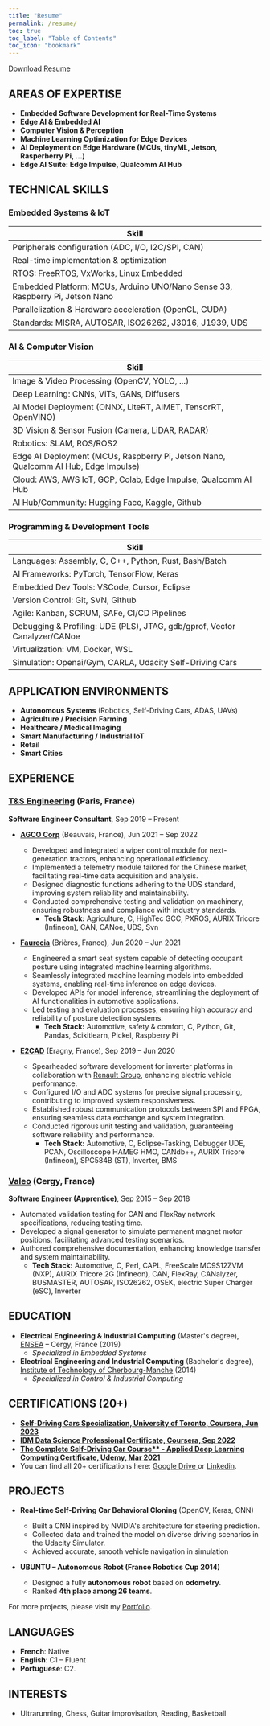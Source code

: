 ```yaml
---
title: "Resume"
permalink: /resume/
toc: true
toc_label: "Table of Contents"
toc_icon: "bookmark"
---
```


[Download Resume](https://drive.google.com/file/d/1im7V4GLQt-rJLweivjVJG4LDQ2mL4lMc/view)

## **AREAS OF EXPERTISE**

- **Embedded Software Development for Real-Time Systems**
- **Edge AI & Embedded AI**
- **Computer Vision & Perception**
- **Machine Learning Optimization for Edge Devices**
- **AI Deployment on Edge Hardware (MCUs, tinyML, Jetson, Rasperberry Pi, ...)**
- **Edge AI Suite: Edge Impulse, Qualcomm AI Hub**

## **TECHNICAL SKILLS**

### **Embedded Systems & IoT**

| Skill |
| ----------------------------------------------- |
| Peripherals configuration (ADC, I/O, I2C/SPI, CAN) |
| Real-time implementation & optimization |
| RTOS: FreeRTOS, VxWorks, Linux Embedded |
| Embedded Platform: MCUs, Arduino UNO/Nano Sense 33, Raspberry Pi, Jetson Nano|
| Parallelization & Hardware acceleration (OpenCL, CUDA) |
| Standards: MISRA, AUTOSAR, ISO26262, J3016, J1939, UDS|

### **AI & Computer Vision**

| Skill |
| ------------------------------------------------------ |
| Image & Video Processing (OpenCV, YOLO, ...) |
| Deep Learning: CNNs, ViTs, GANs, Diffusers |
| AI Model Deployment (ONNX, LiteRT, AIMET, TensorRT, OpenVINO) |
| 3D Vision & Sensor Fusion (Camera, LiDAR, RADAR) |
| Robotics: SLAM, ROS/ROS2|
| Edge AI Deployment (MCUs, Raspberry Pi, Jetson Nano, Qualcomm AI Hub, Edge Impulse) |
| Cloud: AWS, AWS IoT, GCP, Colab, Edge Impulse, Qualcomm AI Hub|
| AI Hub/Community: Hugging Face, Kaggle, Github|

### **Programming & Development Tools**

| Skill |
| ---------------------------------------- |
| Languages: Assembly, C, C++, Python, Rust, Bash/Batch |
| AI Frameworks: PyTorch, TensorFlow, Keras |
| Embedded Dev Tools: VSCode, Cursor, Eclipse|
| Version Control: Git, SVN, Github |
| Agile: Kanban, SCRUM, SAFe, CI/CD Pipelines |
| Debugging & Profiling: UDE (PLS), JTAG, gdb/gprof, Vector Canalyzer/CANoe |
| Virtualization: VM, Docker, WSL|
| Simulation: Openai/Gym, CARLA, Udacity Self-Driving Cars |

## **APPLICATION ENVIRONMENTS**

- **Autonomous Systems** (Robotics, Self-Driving Cars, ADAS, UAVs)
- **Agriculture / Precision Farming**
- **Healthcare / Medical Imaging**
- **Smart Manufacturing / Industrial IoT**
- **Retail**
- **Smart Cities**

## **EXPERIENCE**

### **[T&S Engineering](https://www.technologyandstrategy.com/en/)** (Paris, France)

**Software Engineer Consultant**, Sep 2019 – Present

- **[AGCO Corp](https://www.agcocorp.fr/)** (Beauvais, France), Jun 2021 – Sep 2022
  - Developed and integrated a wiper control module for next-generation tractors, enhancing operational efficiency.
  - Implemented a telemetry module tailored for the Chinese market, facilitating real-time data acquisition and analysis.
  - Designed diagnostic functions adhering to the UDS standard, improving system reliability and maintainability.
  - Conducted comprehensive testing and validation on machinery, ensuring robustness and compliance with industry standards.
    - **Tech Stack:** Agriculture, C, HighTec GCC, PXROS, AURIX Tricore (Infineon), CAN, CANoe, UDS, Svn

- **[Faurecia](<https://www.faurecia.com/en/)>)** (Brières, France), Jun 2020 – Jun 2021
  - Engineered a smart seat system capable of detecting occupant posture using integrated machine learning algorithms.
  - Seamlessly integrated machine learning models into embedded systems, enabling real-time inference on edge devices.
  - Developed APIs for model inference, streamlining the deployment of AI functionalities in automotive applications.
  - Led testing and evaluation processes, ensuring high accuracy and reliability of posture detection systems.
    - **Tech Stack:** Automotive, safety & comfort, C, Python, Git, Pandas, Scikitlearn, Pickel, Raspberry Pi

- **[E2CAD](https://e2-cad.com/en/)** (Eragny, France), Sep 2019 – Jun 2020
  - Spearheaded software development for inverter platforms in collaboration with [Renault Group](https://www.renaultgroup.com/en/), enhancing electric vehicle performance.
  - Configured I/O and ADC systems for precise signal processing, contributing to improved system responsiveness.
  - Established robust communication protocols between SPI and FPGA, ensuring seamless data exchange and system integration.
  - Conducted rigorous unit testing and validation, guaranteeing software reliability and performance.
    - **Tech Stack:** Automotive, C, Eclipse-Tasking, Debugger UDE, PCAN, Oscilloscope HAMEG HMO, CANdb++, AURIX Tricore (Infineon), SPC584B (ST), Inverter, BMS

### **[Valeo](https://www.valeo.com/en/)** (Cergy, France)

**Software Engineer (Apprentice)**, Sep 2015 – Sep 2018

- Automated validation testing for CAN and FlexRay network specifications, reducing testing time.
- Developed a signal generator to simulate permanent magnet motor positions, facilitating advanced testing scenarios.
- Authored comprehensive documentation, enhancing knowledge transfer and system maintainability.
  - **Tech Stack:** Automotive, C, Perl, CAPL, FreeScale MC9S12ZVM (NXP), AURIX Tricore 2G (Infineon), CAN, FlexRay, CANalyzer, BUSMASTER, AUTOSAR, ISO26262, OSEK, electric Super Charger (eSC), Inverter

## **EDUCATION**

- **Electrical Engineering & Industrial Computing** (Master's degree), [ENSEA](https://www.ensea.fr/en) – Cergy, France (2019)
  - *Specialized in Embedded Systems*
- **Electrical Engineering and Industrial Computing** (Bachelor's degree), [Institute of Technology of Cherbourg-Manche](https://uniform.unicaen.fr/catalogue/formation/but/6763-bachelor-universitaire-de-technologie-genie-electrique-et-informatique-industrielle?lang=en) (2014)
  - *Specialized in Control & Industrial Computing*

## **CERTIFICATIONS (20+)**

- **[Self-Driving Cars Specialization, University of Toronto, Coursera, Jun 2023](https://coursera.org/share/600753f1d55bf984d95fc15e957d626a)**
- **[IBM Data Science Professional Certificate, Coursera, Sep 2022](https://www.coursera.org/account/accomplishments/professional-cert/GRC4DCMSV5PH?utm_source=link&utm_medium=certificate&utm_content=cert_image&utm_campaign=pdf_header_button&utm_product=prof)**
- **[The Complete Self-Driving Car Course** - Applied Deep Learning Computing Certificate, Udemy, Mar 2021](https://www.udemy.com/certificate/UC-738156af-8b44-419b-8222-db8cf3d8ea7a/)**
- You can find all 20+ certifications here: [Google Drive ](https://drive.google.com/drive/folders/1KIWhBXtuVrTHCKToXmvvC7Zax_PJ5Pf_?usp=sharing) or [Linkedin](https://www.linkedin.com/in/afonso-diela/details/certifications/). 


## **PROJECTS**
- **Real-time Self-Driving Car Behavioral Cloning** (OpenCV, Keras, CNN)
    - Built a CNN inspired by NVIDIA's architecture for steering prediction.
    - Collected data and trained the model on diverse driving scenarios in the Udacity Simulator.
    - Achieved accurate, smooth vehicle navigation in simulation 

- **UBUNTU – Autonomous Robot (France Robotics Cup 2014)**
  - Designed a fully **autonomous robot** based on **odometry**.
  - Ranked **4th place among 26 teams**.

<p>For more projects, please visit my <a href="https://afondiel.github.io/portfolio/">Portfolio</a>.</p>

## **LANGUAGES**
- **French**: Native
- **English**: C1 – Fluent
- **Portuguese**: C2.

## **INTERESTS**
- Ultrarunning, Chess, Guitar improvisation, Reading, Basketball
